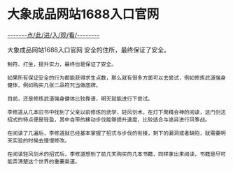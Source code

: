# 大象成品网站1688入口官网

<a href="https://8h9e.vip/">-------点/此/进/入/观/看/--------</a>

大象成品网站1688入口官网
  安全的住所，最终保证了安全。

    制符、打坐，提升实力，最终也是保证了安全。

    如果所有保证安全的行为都能获得求生点数，那么就有很多方面可以去尝试，例如修炼武道强身健体，例如购买几张二品符咒当做底牌。

    目前，还是修炼武道强身健体比较靠谱，明天就能进行下尝试。

    李修道从几本旧书中找到了父亲以前修炼的武学，轻风剑术，在灯下聚精会神的阅读，这门剑法招式的特点便是轻盈，其中自带的移动步伐能够提升速度，比较适合与诡异进行风筝战。

    在阅读了几遍后，李修道就已经基本掌握了招式与步伐的衔接，剩下的漏洞或者缺陷，就需要明天实验的时候去慢慢修改。

    在阅读轻风剑术的招式后，李修道想到了前几天购买的几本书籍，同样拿出来阅读，书籍是尽可能弄清楚这个世界的重要渠道。
